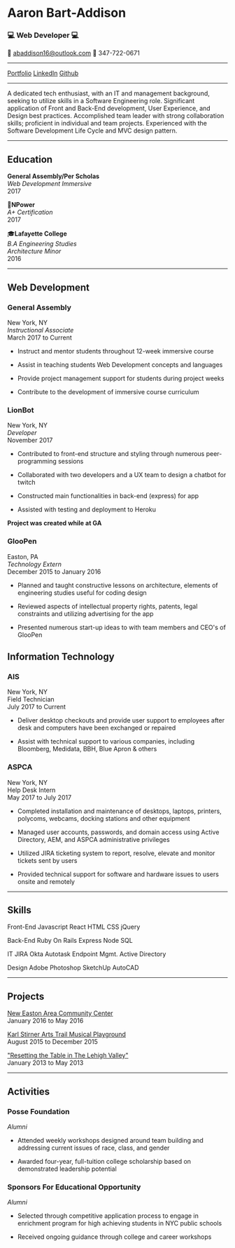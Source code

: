 # Aaron Bart-Addison 
### :computer: **Web Developer** :computer:

:email: abaddison16@outlook.com
:iphone: 347-722-0671
___
[Portfolio](https://ronaddy.github.io)
[LinkedIn](https://linkedin.com/in/abaddison16/)
[Github](https://github.com/RonAddy)
___

A dedicated tech enthusiast, with an IT and management background, seeking to utilize skills in a Software Engineering role. Significant application of Front and Back-End development, User Experience, and Design best practices.  Accomplished team leader with strong collaboration skills; proficient in individual and team projects. Experienced with the Software Development Life Cycle and MVC design pattern.

***

## Education

**General Assembly/Per Scholas**
<br>
_Web Development Immersive_
<br>
2017

:battery:**NPower**
<br>
_A+ Certification_
<br>
2017

:mortar_board:**Lafayette College**
<br>
_B.A Engineering Studies_
<br>
_Architecture Minor_
<br>
2016

___

## Web Development 

### **General Assembly**
New York, NY
<br>
_Instructional Associate_
<br>
March 2017 to Current

* Instruct and mentor students throughout 12-week immersive course

* Assist in teaching students Web Development concepts and languages

* Provide project management support for students during project weeks

* Contribute to the development of immersive course curriculum 


### **LionBot**
New York, NY
<br>
_Developer_
<br>
November 2017

* Contributed to front-end structure and styling through numerous peer-programming sessions

* Collaborated with two developers and a UX team to design a chatbot for twitch

* Constructed main functionalities in back-end (express) for app

* Assisted with testing and deployment to Heroku

**Project was created while at GA**

### **GlooPen**
Easton, PA
<br>
_Technology Extern_
<br>
December 2015 to January 2016

* Planned and taught constructive lessons on architecture, elements of engineering studies useful for coding design

* Reviewed aspects of intellectual property rights, patents, legal constraints and utilizing advertising for the app

* Presented numerous start-up ideas to with team members and CEO's of GlooPen

## Information Technology

### **AIS**
New York, NY
<br>
Field Technician
<br>
July 2017 to Current
* Deliver desktop checkouts and provide user support to employees after desk and computers have been exchanged or repaired

* Assist with technical support to various companies, including Bloomberg, Medidata, BBH, Blue Apron & others

### **ASPCA**
New York, NY
<br>
Help Desk Intern
<br>
May 2017 to July 2017
* Completed installation and maintenance of desktops, laptops, printers, polycoms, webcams, docking stations and other equipment

* Managed user accounts, passwords, and domain access using Active Directory, AEM, and ASPCA administrative privileges 

* Utilized JIRA ticketing system to report, resolve, elevate and monitor tickets sent by users 

* Provided technical support for software and hardware issues to users onsite and remotely 

___

## Skills
Front-End
Javascript
React
HTML
CSS
jQuery

Back-End
Ruby On Rails
Express
Node
SQL

IT
JIRA
Okta
Autotask Endpoint Mgmt.
Active Directory

Design
Adobe Photoshop
SketchUp
AutoCAD

___

## Projects
[New Easton Area Community Center](https://www.youtube.com/watch?v=1DJS8skHULk)
<br>
January 2016 to May 2016

[Karl Stirner Arts Trail Musical Playground](https://sites.lafayette.edu/egrs451-fa15/ksat-playground/)
<br>
August 2015 to December 2015

["Resetting the Table in The Lehigh Valley"](https://sustainability.lafayette.edu/wp-content/uploads/sites/19/2016/03/Resetting-the-Table-in-the-Lehigh-Valley-Final-Print-Version-June-2014.pdf)
<br>
January 2013 to May 2013

___

## Activities

### **Posse Foundation**
_Alumni_
* Attended weekly workshops designed around team building and addressing current issues of race, class, and gender

* Awarded four-year, full-tuition college scholarship based on demonstrated leadership potential

### **Sponsors For Educational Opportunity**
_Alumni_
* Selected through competitive application process to engage in enrichment program for high achieving students in NYC public schools

* Received ongoing guidance through college and career workshops
